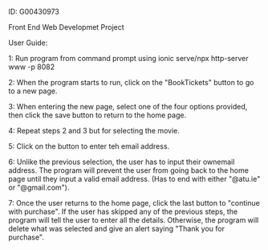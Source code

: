 ID: G00430973 

Front End Web Developmet Project 

User Guide:

1: Run program from command prompt using ionic serve/npx http-server www -p 8082

2: When the program starts to run, click on the "BookTickets" button to go to a new page.

3: When entering the new page, select one of the four options provided, then click the save button to return to the home page.

4: Repeat steps 2 and 3 but for selecting the movie.

5: Click on the button to enter teh email address.

6: Unlike the previous selection, the user has to input their ownemail address. The program will prevent the user from going back to 
    the home page until they input a valid email address. (Has to end with either "@atu.ie" or "@gmail.com").

7: Once the user returns to the home page, click the last button to "continue with purchase".
    If the user has skipped any of the previous steps, the program will tell the user to enter all the details.
    Otherwise, the program will delete what was selected and give an alert saying "Thank you for purchase".

